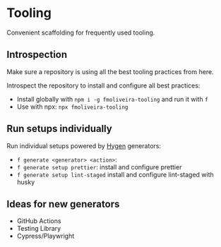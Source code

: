 # Tooling

Convenient scaffolding for frequently used tooling.

## Introspection

Make sure a repository is using all the best tooling practices from here.

Introspect the repository to install and configure all best practices:

- Install globally with `npm i -g fmoliveira-tooling` and run it with `f`
- Use with npx: `npx fmoliveira-tooling`

## Run setups individually

Run individual setups powered by [Hygen](http://www.hygen.io/) generators:

- `f generate <generator> <action>`:
- `f generate setup prettier`: install and configure prettier
- `f generate setup lint-staged` install and configure lint-staged with husky

## Ideas for new generators

- GitHub Actions
- Testing Library
- Cypress/Playwright
